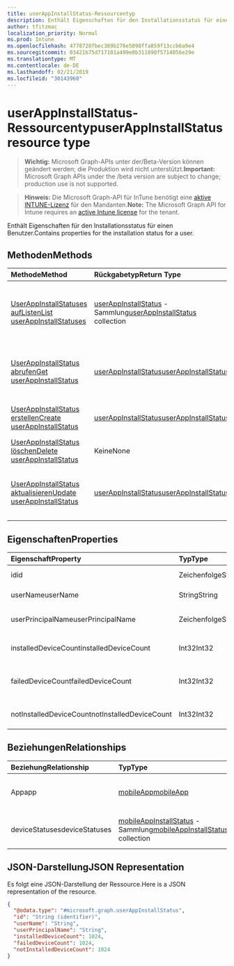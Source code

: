 ```yaml
---
title: userAppInstallStatus-Ressourcentyp
description: Enthält Eigenschaften für den Installationsstatus für einen Benutzer.
author: tfitzmac
localization_priority: Normal
ms.prod: Intune
ms.openlocfilehash: 4778728fbec389b276e5098ffa859f13ccb6a9e4
ms.sourcegitcommit: 03421b75d717101a499e0b311890f5714056e29e
ms.translationtype: MT
ms.contentlocale: de-DE
ms.lasthandoff: 02/21/2019
ms.locfileid: "30143960"
---
```

# <a name="userappinstallstatus-resource-type"></a><span data-ttu-id="1a2e6-103">userAppInstallStatus-Ressourcentyp</span><span class="sxs-lookup"><span data-stu-id="1a2e6-103">userAppInstallStatus resource type</span></span>

> <span data-ttu-id="1a2e6-104">**Wichtig:** Microsoft Graph-APIs unter der/Beta-Version können geändert werden; die Produktion wird nicht unterstützt.</span><span class="sxs-lookup"><span data-stu-id="1a2e6-104">**Important:** Microsoft Graph APIs under the /beta version are subject to change; production use is not supported.</span></span>

> <span data-ttu-id="1a2e6-105">**Hinweis:** Die Microsoft Graph-API für InTune benötigt eine [aktive INTUNE-Lizenz](https://go.microsoft.com/fwlink/?linkid=839381) für den Mandanten.</span><span class="sxs-lookup"><span data-stu-id="1a2e6-105">**Note:** The Microsoft Graph API for Intune requires an [active Intune license](https://go.microsoft.com/fwlink/?linkid=839381) for the tenant.</span></span>

<span data-ttu-id="1a2e6-106">Enthält Eigenschaften für den Installationsstatus für einen Benutzer.</span><span class="sxs-lookup"><span data-stu-id="1a2e6-106">Contains properties for the installation status for a user.</span></span>

## <a name="methods"></a><span data-ttu-id="1a2e6-107">Methoden</span><span class="sxs-lookup"><span data-stu-id="1a2e6-107">Methods</span></span>
|<span data-ttu-id="1a2e6-108">Methode</span><span class="sxs-lookup"><span data-stu-id="1a2e6-108">Method</span></span>|<span data-ttu-id="1a2e6-109">Rückgabetyp</span><span class="sxs-lookup"><span data-stu-id="1a2e6-109">Return Type</span></span>|<span data-ttu-id="1a2e6-110">Beschreibung</span><span class="sxs-lookup"><span data-stu-id="1a2e6-110">Description</span></span>|
|:---|:---|:---|
|[<span data-ttu-id="1a2e6-111">UserAppInstallStatuses aufListen</span><span class="sxs-lookup"><span data-stu-id="1a2e6-111">List userAppInstallStatuses</span></span>](../api/intune-apps-userappinstallstatus-list.md)|<span data-ttu-id="1a2e6-112">[userAppInstallStatus](../resources/intune-apps-userappinstallstatus.md) -Sammlung</span><span class="sxs-lookup"><span data-stu-id="1a2e6-112">[userAppInstallStatus](../resources/intune-apps-userappinstallstatus.md) collection</span></span>|<span data-ttu-id="1a2e6-113">AufListen von Eigenschaften und Beziehungen der [userAppInstallStatus](../resources/intune-apps-userappinstallstatus.md) -Objekte.</span><span class="sxs-lookup"><span data-stu-id="1a2e6-113">List properties and relationships of the [userAppInstallStatus](../resources/intune-apps-userappinstallstatus.md) objects.</span></span>|
|[<span data-ttu-id="1a2e6-114">UserAppInstallStatus abrufen</span><span class="sxs-lookup"><span data-stu-id="1a2e6-114">Get userAppInstallStatus</span></span>](../api/intune-apps-userappinstallstatus-get.md)|[<span data-ttu-id="1a2e6-115">userAppInstallStatus</span><span class="sxs-lookup"><span data-stu-id="1a2e6-115">userAppInstallStatus</span></span>](../resources/intune-apps-userappinstallstatus.md)|<span data-ttu-id="1a2e6-116">Lesen von Eigenschaften und Beziehungen des [userAppInstallStatus](../resources/intune-apps-userappinstallstatus.md) -Objekts.</span><span class="sxs-lookup"><span data-stu-id="1a2e6-116">Read properties and relationships of the [userAppInstallStatus](../resources/intune-apps-userappinstallstatus.md) object.</span></span>|
|[<span data-ttu-id="1a2e6-117">UserAppInstallStatus erstellen</span><span class="sxs-lookup"><span data-stu-id="1a2e6-117">Create userAppInstallStatus</span></span>](../api/intune-apps-userappinstallstatus-create.md)|[<span data-ttu-id="1a2e6-118">userAppInstallStatus</span><span class="sxs-lookup"><span data-stu-id="1a2e6-118">userAppInstallStatus</span></span>](../resources/intune-apps-userappinstallstatus.md)|<span data-ttu-id="1a2e6-119">Erstellen eines neuen [userAppInstallStatus](../resources/intune-apps-userappinstallstatus.md) -Objekts.</span><span class="sxs-lookup"><span data-stu-id="1a2e6-119">Create a new [userAppInstallStatus](../resources/intune-apps-userappinstallstatus.md) object.</span></span>|
|[<span data-ttu-id="1a2e6-120">UserAppInstallStatus löschen</span><span class="sxs-lookup"><span data-stu-id="1a2e6-120">Delete userAppInstallStatus</span></span>](../api/intune-apps-userappinstallstatus-delete.md)|<span data-ttu-id="1a2e6-121">Keine</span><span class="sxs-lookup"><span data-stu-id="1a2e6-121">None</span></span>|<span data-ttu-id="1a2e6-122">Löscht eine [userAppInstallStatus](../resources/intune-apps-userappinstallstatus.md).</span><span class="sxs-lookup"><span data-stu-id="1a2e6-122">Deletes a [userAppInstallStatus](../resources/intune-apps-userappinstallstatus.md).</span></span>|
|[<span data-ttu-id="1a2e6-123">UserAppInstallStatus aktualisieren</span><span class="sxs-lookup"><span data-stu-id="1a2e6-123">Update userAppInstallStatus</span></span>](../api/intune-apps-userappinstallstatus-update.md)|[<span data-ttu-id="1a2e6-124">userAppInstallStatus</span><span class="sxs-lookup"><span data-stu-id="1a2e6-124">userAppInstallStatus</span></span>](../resources/intune-apps-userappinstallstatus.md)|<span data-ttu-id="1a2e6-125">Aktualisieren der Eigenschaften eines [userAppInstallStatus](../resources/intune-apps-userappinstallstatus.md) -Objekts.</span><span class="sxs-lookup"><span data-stu-id="1a2e6-125">Update the properties of a [userAppInstallStatus](../resources/intune-apps-userappinstallstatus.md) object.</span></span>|

## <a name="properties"></a><span data-ttu-id="1a2e6-126">Eigenschaften</span><span class="sxs-lookup"><span data-stu-id="1a2e6-126">Properties</span></span>
|<span data-ttu-id="1a2e6-127">Eigenschaft</span><span class="sxs-lookup"><span data-stu-id="1a2e6-127">Property</span></span>|<span data-ttu-id="1a2e6-128">Typ</span><span class="sxs-lookup"><span data-stu-id="1a2e6-128">Type</span></span>|<span data-ttu-id="1a2e6-129">Beschreibung</span><span class="sxs-lookup"><span data-stu-id="1a2e6-129">Description</span></span>|
|:---|:---|:---|
|<span data-ttu-id="1a2e6-130">id</span><span class="sxs-lookup"><span data-stu-id="1a2e6-130">id</span></span>|<span data-ttu-id="1a2e6-131">Zeichenfolge</span><span class="sxs-lookup"><span data-stu-id="1a2e6-131">String</span></span>|<span data-ttu-id="1a2e6-132">Schlüssel der Entität</span><span class="sxs-lookup"><span data-stu-id="1a2e6-132">Key of the entity.</span></span>|
|<span data-ttu-id="1a2e6-133">userName</span><span class="sxs-lookup"><span data-stu-id="1a2e6-133">userName</span></span>|<span data-ttu-id="1a2e6-134">String</span><span class="sxs-lookup"><span data-stu-id="1a2e6-134">String</span></span>|<span data-ttu-id="1a2e6-135">Name des Benutzers</span><span class="sxs-lookup"><span data-stu-id="1a2e6-135">User name.</span></span>|
|<span data-ttu-id="1a2e6-136">userPrincipalName</span><span class="sxs-lookup"><span data-stu-id="1a2e6-136">userPrincipalName</span></span>|<span data-ttu-id="1a2e6-137">Zeichenfolge</span><span class="sxs-lookup"><span data-stu-id="1a2e6-137">String</span></span>|<span data-ttu-id="1a2e6-138">Benutzerprinzipal Name.</span><span class="sxs-lookup"><span data-stu-id="1a2e6-138">User Principal Name.</span></span>|
|<span data-ttu-id="1a2e6-139">installedDeviceCount</span><span class="sxs-lookup"><span data-stu-id="1a2e6-139">installedDeviceCount</span></span>|<span data-ttu-id="1a2e6-140">Int32</span><span class="sxs-lookup"><span data-stu-id="1a2e6-140">Int32</span></span>|<span data-ttu-id="1a2e6-141">Anzahl der installierten Geräte</span><span class="sxs-lookup"><span data-stu-id="1a2e6-141">Installed Device Count.</span></span>|
|<span data-ttu-id="1a2e6-142">failedDeviceCount</span><span class="sxs-lookup"><span data-stu-id="1a2e6-142">failedDeviceCount</span></span>|<span data-ttu-id="1a2e6-143">Int32</span><span class="sxs-lookup"><span data-stu-id="1a2e6-143">Int32</span></span>|<span data-ttu-id="1a2e6-144">Anzahl der fehlgeschlagenen Geräte</span><span class="sxs-lookup"><span data-stu-id="1a2e6-144">Failed Device Count.</span></span>|
|<span data-ttu-id="1a2e6-145">notInstalledDeviceCount</span><span class="sxs-lookup"><span data-stu-id="1a2e6-145">notInstalledDeviceCount</span></span>|<span data-ttu-id="1a2e6-146">Int32</span><span class="sxs-lookup"><span data-stu-id="1a2e6-146">Int32</span></span>|<span data-ttu-id="1a2e6-147">Anzahl der nicht installierten Geräte</span><span class="sxs-lookup"><span data-stu-id="1a2e6-147">Not installed device count.</span></span>|

## <a name="relationships"></a><span data-ttu-id="1a2e6-148">Beziehungen</span><span class="sxs-lookup"><span data-stu-id="1a2e6-148">Relationships</span></span>
|<span data-ttu-id="1a2e6-149">Beziehung</span><span class="sxs-lookup"><span data-stu-id="1a2e6-149">Relationship</span></span>|<span data-ttu-id="1a2e6-150">Typ</span><span class="sxs-lookup"><span data-stu-id="1a2e6-150">Type</span></span>|<span data-ttu-id="1a2e6-151">Beschreibung</span><span class="sxs-lookup"><span data-stu-id="1a2e6-151">Description</span></span>|
|:---|:---|:---|
|<span data-ttu-id="1a2e6-152">App</span><span class="sxs-lookup"><span data-stu-id="1a2e6-152">app</span></span>|[<span data-ttu-id="1a2e6-153">mobileApp</span><span class="sxs-lookup"><span data-stu-id="1a2e6-153">mobileApp</span></span>](../resources/intune-apps-mobileapp.md)|<span data-ttu-id="1a2e6-154">Der Navigationslink zur mobilen App.</span><span class="sxs-lookup"><span data-stu-id="1a2e6-154">The navigation link to the mobile app.</span></span>|
|<span data-ttu-id="1a2e6-155">deviceStatuses</span><span class="sxs-lookup"><span data-stu-id="1a2e6-155">deviceStatuses</span></span>|<span data-ttu-id="1a2e6-156">[mobileAppInstallStatus](../resources/intune-apps-mobileappinstallstatus.md) -Sammlung</span><span class="sxs-lookup"><span data-stu-id="1a2e6-156">[mobileAppInstallStatus](../resources/intune-apps-mobileappinstallstatus.md) collection</span></span>|<span data-ttu-id="1a2e6-157">Der Installationsstatus der APP auf Geräten.</span><span class="sxs-lookup"><span data-stu-id="1a2e6-157">The install state of the app on devices.</span></span>|

## <a name="json-representation"></a><span data-ttu-id="1a2e6-158">JSON-Darstellung</span><span class="sxs-lookup"><span data-stu-id="1a2e6-158">JSON Representation</span></span>
<span data-ttu-id="1a2e6-159">Es folgt eine JSON-Darstellung der Ressource.</span><span class="sxs-lookup"><span data-stu-id="1a2e6-159">Here is a JSON representation of the resource.</span></span>
<!-- {
  "blockType": "resource",
  "keyProperty": "id",
  "@odata.type": "microsoft.graph.userAppInstallStatus"
}
-->
``` json
{
  "@odata.type": "#microsoft.graph.userAppInstallStatus",
  "id": "String (identifier)",
  "userName": "String",
  "userPrincipalName": "String",
  "installedDeviceCount": 1024,
  "failedDeviceCount": 1024,
  "notInstalledDeviceCount": 1024
}
```




